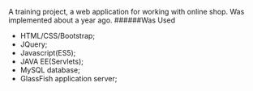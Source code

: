 A training project, a web application for working with online shop.
Was implemented about a year ago.
######Was Used
- HTML/CSS/Bootstrap;
- JQuery;
- Javascript(ES5);
- JAVA EE(Servlets);
- MySQL database;
- GlassFish application server;